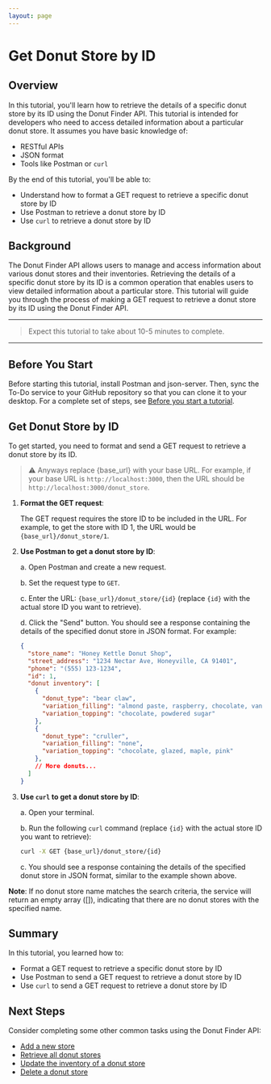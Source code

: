 ```yaml
---
layout: page
---
```


# Get Donut Store by ID

## Overview

In this tutorial, you'll learn how to retrieve the details of a specific donut store by its ID using the Donut Finder API. This tutorial is intended for developers who need to access detailed information about a particular donut store. It assumes you have basic knowledge of:

* RESTful APIs
* JSON format
* Tools like Postman or `curl`

By the end of this tutorial, you'll be able to:

* Understand how to format a GET request to retrieve a specific donut store by ID
* Use Postman to retrieve a donut store by ID
* Use `curl` to retrieve a donut store by ID

## Background

The Donut Finder API allows users to manage and access information about various donut stores and their inventories. Retrieving the details of a specific donut store by its ID is a common operation that enables users to view detailed information about a particular store. This tutorial will guide you through the process of making a GET request to retrieve a donut store by its ID using the Donut Finder API.

---
> Expect this tutorial to take about 10-5 minutes to complete.
---

## Before You Start 

Before starting this tutorial, install Postman and json-server. Then, sync the To-Do service to your GitHub repository so that you can clone it to your desktop. For a complete set of steps, see [Before you start a tutorial](../before-you-start-tutorial.md).

## Get Donut Store by ID

To get started, you need to format and send a GET request to retrieve a donut store by its ID.

> ⚠️ Anyways replace {base_url} with your base URL. For example, if your base URL is `http://localhost:3000`, then the URL should be `http://localhost:3000/donut_store`.

1. **Format the GET request**:

    The GET request requires the store ID to be included in the URL. For example, to get the store with ID 1, the URL would be `{base_url}/donut_store/1`.

2. **Use Postman to get a donut store by ID**:

    a. Open Postman and create a new request.

    b. Set the request type to `GET`.

    c. Enter the URL: `{base_url}/donut_store/{id}` (replace `{id}` with the actual store ID you want to retrieve).

    d. Click the "Send" button. You should see a response containing the details of the specified donut store in JSON format. For example:

    ```json
    {
      "store_name": "Honey Kettle Donut Shop",
      "street_address": "1234 Nectar Ave, Honeyville, CA 91401",
      "phone": "(555) 123-1234",
      "id": 1,
      "donut inventory": [
        {
          "donut_type": "bear claw",
          "variation_filling": "almond paste, raspberry, chocolate, vanilla cream",
          "variation_topping": "chocolate, powdered sugar"
        },
        {
          "donut_type": "cruller",
          "variation_filling": "none",
          "variation_topping": "chocolate, glazed, maple, pink"
        },
        // More donuts...
      ]
    }
    ```

3. **Use `curl` to get a donut store by ID**:

    a. Open your terminal.

    b. Run the following `curl` command (replace `{id}` with the actual store ID you want to retrieve):

    ```bash
    curl -X GET {base_url}/donut_store/{id}
    ```

    c. You should see a response containing the details of the specified donut store in JSON format, similar to the example shown above.

**Note**: If no donut store name matches the search criteria, the service will return an empty array ([]), indicating that there are no donut stores with the specified name.

## Summary

In this tutorial, you learned how to:

* Format a GET request to retrieve a specific donut store by ID
* Use Postman to send a GET request to retrieve a donut store by ID
* Use `curl` to send a GET request to retrieve a donut store by ID

## Next Steps

Consider completing some other common tasks using the Donut Finder API:

* [Add a new store](link-to-tutorial)
* [Retrieve all donut stores](link-to-tutorial)
* [Update the inventory of a donut store](link-to-tutorial)
* [Delete a donut store](link-to-tutorial)